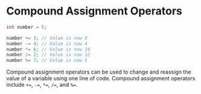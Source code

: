 # Compound Assignment Operators

```java
int number = 5; 

number += 3; // Value is now 8
number -= 4; // Value is now 4
number *= 6; // Value is now 24
number /= 2; // Value is now 12
number %= 7; // Value is now 5
```

Compound assignment operators can be used to change and reassign the value of a variable using one line of code. Compound assignment operators include `+=`, `-=`, `*=`, `/=`, and `%=`.